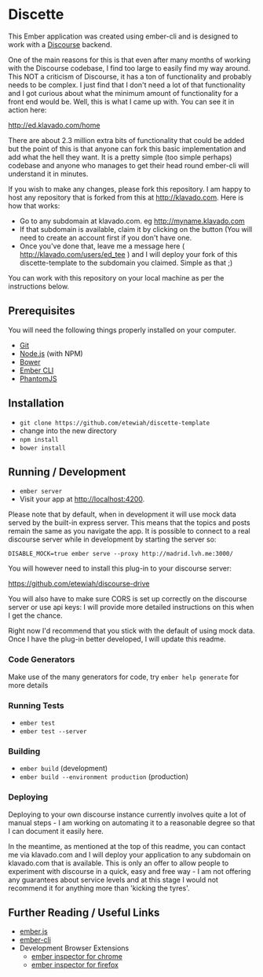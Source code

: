 # Discette

This Ember application was created using ember-cli and is designed to work with a [Discourse](http://www.discourse.org/) backend.

One of the main reasons for this is that even after many months of working with the Discourse codebase, I find too large to easily find my way around.  This NOT a criticism of Discourse, it has a ton of functionality and probably needs to be complex.  I just find that I don't need a lot of that functionality and I got curious about what the minimum amount of functionality for a front end would be.  Well, this is what I came up with.  You can see it in action here:

http://ed.klavado.com/home

There are about 2.3 million extra bits of functionality that could be added but the point of this is that anyone can fork this basic implementation and add what the hell they want.  It is a pretty simple (too simple perhaps) codebase and anyone who manages to get their head round ember-cli will understand it in minutes.

If you wish to make any changes, please fork this repository.  I am happy to host any repository that is forked from this at http://klavado.com.  Here is how that works:
 * Go to any subdomain at klavado.com.  eg http://myname.klavado.com
 * If that subdomain is available, claim it by clicking on the button (You will need to create an account first if you don't have one.
 * Once you've done that, leave me a message here ( http://klavado.com/users/ed_tee ) and I will deploy your fork of this discette-template to the subdomain you claimed.  Simple as that ;)


You can work with this repository on your local machine as per the instructions below.

## Prerequisites

You will need the following things properly installed on your computer.

* [Git](http://git-scm.com/)
* [Node.js](http://nodejs.org/) (with NPM)
* [Bower](http://bower.io/)
* [Ember CLI](http://www.ember-cli.com/)
* [PhantomJS](http://phantomjs.org/)

## Installation

* `git clone https://github.com/etewiah/discette-template `
* change into the new directory
* `npm install`
* `bower install`

## Running / Development

* `ember server`
* Visit your app at [http://localhost:4200](http://localhost:4200).

Please note that by default, when in development it will use mock data served by the built-in express server.  This means that the topics and posts remain the same as you navigate the app.
It is possible to connect to a real discourse server while in development by starting the server so:

`DISABLE_MOCK=true ember serve --proxy http://madrid.lvh.me:3000/`

You will however need to install this plug-in to your discourse server:

https://github.com/etewiah/discourse-drive

You will also have to make sure CORS is set up correctly on the discourse server or use api keys:  I will provide more detailed instructions on this when I get the chance.

Right now I'd recommend that you stick with the default of using mock data.  Once I have the plug-in better developed, I will update this readme.

### Code Generators

Make use of the many generators for code, try `ember help generate` for more details

### Running Tests

* `ember test`
* `ember test --server`

### Building

* `ember build` (development)
* `ember build --environment production` (production)

### Deploying

Deploying to your own discourse instance currently involves quite a lot of manual steps - I am working on automating it to a reasonable degree so that I can document it easily here.

In the meantime, as mentioned at the top of this readme, you can contact me via klavado.com and I will deploy your application to any subdomain on klavado.com that is available.  This is only an offer to allow people to experiment with discourse in a quick, easy and free way - I am not offering any guarantees about service levels and at this stage I would not recommend it for anything more than 'kicking the tyres'.

## Further Reading / Useful Links

* [ember.js](http://emberjs.com/)
* [ember-cli](http://www.ember-cli.com/)
* Development Browser Extensions
  * [ember inspector for chrome](https://chrome.google.com/webstore/detail/ember-inspector/bmdblncegkenkacieihfhpjfppoconhi)
  * [ember inspector for firefox](https://addons.mozilla.org/en-US/firefox/addon/ember-inspector/)

